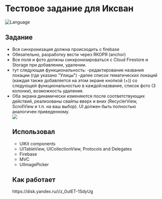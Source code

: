 # Тестовое задание для Иксван
<img src="https://camo.githubusercontent.com/467ed139385667771e9fe3da0e60ece0d4ec64128a76e8a515e57aecfddf765e/68747470733a2f2f696d672e736869656c64732e696f2f62616467652f73776966742d352d627269676874677265656e2e7376673f7374796c653d666c6174" alt="Language" data-canonical-src="https://img.shields.io/badge/swift-5-brightgreen.svg?style=flat" style="max-width: 100%;">
<h2>Задание</h2>
<ul>
<li>Вся синхронизация должна происходить с firebase </li> 
<li>Обязательно, разработку вести через ЯКОРЯ (anchor) </li> 
<li>Все поля и фото должны синхронизироваться с Cloud Firestore и Storage при добавлении, удалении. </li> 
<li>тут следующая функциональность:
-редактирование названия локации (где указано "Улицы")
-далее список тематических локаций (каждая также добавляется на этом экране кнопкой (+)) со следующей функциональностью в каждой:название, список фото (3 колонки), возможность удаления. </li> 
<li>Оба экрана динамически изменяются после соответствующих действий, реализованы свайпы вверх и вних (RecyclerView, ScrollView и т.п. на ваш выбор).
UI должен быть полностью аналогичен приведенному. </li> 
 <img src="https://i.ibb.co/p03xb0X/demo-Project.jpg" style="max-width: 100%;">
<h2>Использовал</h2>
<ul>
  <li>UIKit components</li>
  <li>UITableView, UICollectionView, Protocols and Delegates</li>
  <li>Firebase</li>
  <li>MVC</li>
  <li>UIImagePicker</li>
</ul>
<h2>Как работает</h2>
https://disk.yandex.ru/i/z_0utET-1SdyUg
